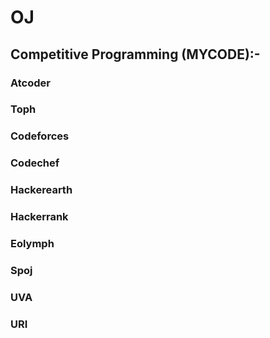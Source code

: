 # OJ
## Competitive Programming (MYCODE):-
### Atcoder
### Toph
### Codeforces
### Codechef
### Hackerearth
### Hackerrank
### Eolymph
### Spoj
### UVA
### URI

